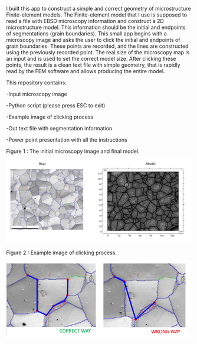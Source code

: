 I built this app to construct a simple and correct geometry of microstructure Finite-element models.
The Finite-element model that I use is supposed to read a file with EBSD microscopy information and construct a 2D microstructure model. 
This information should be the initial and endpoints of segmentations (grain boundaries).
This small app begins with a microscopy image and asks the user to click the initial and endpoints of grain boundaries. 
These points are recorded, and the lines are constructed using the previously recorded point. 
The real size of the microscopy map is an input and is used to set the correct model size. 
After clicking these points, the result is a clean text file with simple geometry, that is rapidly read by the FEM software and allows producing the entire model.

This repository contains:

-Input microscopy image

-Python script (please press ESC to exit)

-Example image of clicking process

-Out text file with segmentation information

-Power point presentation with all the instructions


Figure 1 : The initial microscopy image and final model.

![Fig.1](https://github.com/amandaventurac/Segmentation_Python_App/blob/master/real_and_model.png?raw=true)

Figure 2 : Example image of clicking process.

![Fig.2](https://github.com/amandaventurac/Segmentation_Python_App/blob/master/clicking_process.png?raw=true)




